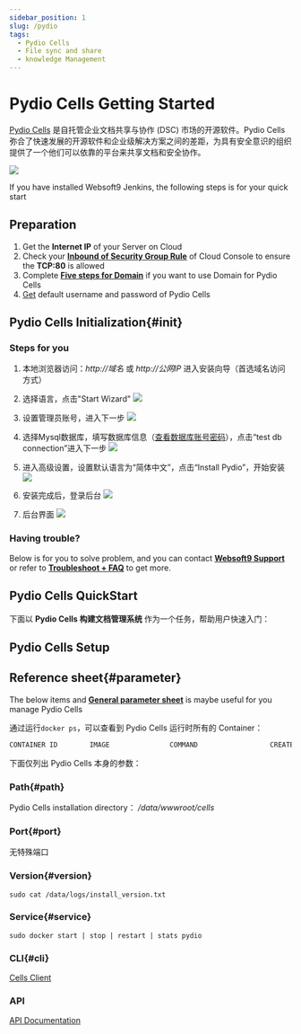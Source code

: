 ```yaml
---
sidebar_position: 1
slug: /pydio
tags:
  - Pydio Cells
  - File sync and share
  - knowledge Management
---
```


# Pydio Cells Getting Started

 [Pydio Cells](https://pydio.com/) 是自托管企业文档共享与协作 (DSC) 市场的开源软件。Pydio Cells 弥合了快速发展的开源软件和企业级解决方案之间的差距，为具有安全意识的组织提供了一个他们可以依靠的平台来共享文档和安全协作。

![](http://libs.websoft9.com/Websoft9/DocsPicture/zh/pydio/pydio-gui-websoft9.png)

If you have installed Websoft9 Jenkins, the following steps is for your quick start

## Preparation

1. Get the **Internet IP** of your Server on Cloud
2. Check your **[Inbound of Security Group Rule](./administrator/firewall#security)** of Cloud Console to ensure the **TCP:80** is allowed
3. Complete **[Five steps for Domain](./administrator/domain_step)** if you want to use Domain for Pydio Cells
4. [Get](./user/credentials) default username and password of Pydio Cells


## Pydio Cells Initialization{#init}

### Steps for you

1. 本地浏览器访问：*http://域名* 或 *http://公网IP* 进入安装向导（首选域名访问方式）
   
2. 选择语言，点击"Start Wizard"
     ![](http://libs.websoft9.com/Websoft9/DocsPicture/zh/pydio/pydio-install001-websoft9.png)

3. 设置管理员账号，进入下一步
     ![](http://libs.websoft9.com/Websoft9/DocsPicture/zh/pydio/pydio-install002-websoft9.png)

4. 选择Mysql数据库，填写数据库信息（[查看数据库账号密码](./user/credentials)），点击“test db connection”进入下一步
     ![](http://libs.websoft9.com/Websoft9/DocsPicture/zh/pydio/pydio-install003-websoft9.png)

5. 进入高级设置，设置默认语言为“简体中文”，点击“Install Pydio”，开始安装
     ![](http://libs.websoft9.com/Websoft9/DocsPicture/zh/pydio/pydio-install004-websoft9.png)

6. 安装完成后，登录后台
     ![](http://libs.websoft9.com/Websoft9/DocsPicture/zh/pydio/pydio-login-websoft9.png)

7. 后台界面
     ![](http://libs.websoft9.com/Websoft9/DocsPicture/zh/pydio/pydio-bk-websoft9.png)

### Having trouble?

Below is for you to solve problem, and you can contact **[Websoft9 Support](./helpdesk)** or refer to **[Troubleshoot + FAQ](./faq#setup)** to get more.  


## Pydio Cells QuickStart

下面以 **Pydio Cells 构建文档管理系统** 作为一个任务，帮助用户快速入门：

## Pydio Cells Setup

## Reference sheet{#parameter}

The below items and **[General parameter sheet](./administrator/parameter)** is maybe useful for you manage Pydio Cells

通过运行`docker ps`，可以查看到 Pydio Cells 运行时所有的 Container：

```bash
CONTAINER ID        IMAGE               COMMAND                  CREATED             STATUS              PORTS                                NAMES
```

下面仅列出 Pydio Cells 本身的参数：

### Path{#path}

Pydio Cells installation directory： */data/wwwroot/cells*  

### Port{#port}

无特殊端口

### Version{#version}

```shell
sudo cat /data/logs/install_version.txt
```

### Service{#service}

```shell
sudo docker start | stop | restart | stats pydio
```

### CLI{#cli}

[Cells Client](https://pydio.com/en/docs/developer-guide/cells-client)

### API

[API Documentation](https://pydio.com/en/docs/developer-guide)

